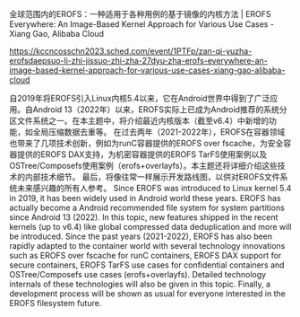 全球范围内的EROFS：一种适用于各种用例的基于镜像的内核方法 | EROFS Everywhere: An Image-Based Kernel Approach for Various Use Cases - Xiang Gao, Alibaba Cloud

https://kccncosschn2023.sched.com/event/1PTFp/zan-qi-yuzha-erofsdaepsuo-li-zhi-jissuo-zhi-zha-27dyu-zha-erofs-everywhere-an-image-based-kernel-approach-for-various-use-cases-xiang-gao-alibaba-cloud

自2019年将EROFS引入Linux内核5.4以来，它在Android世界中得到了广泛应用。自Android 13（2022年）以来，EROFS实际上已成为Android推荐的系统分区文件系统之一。在本主题中，将介绍最近内核版本（截至v6.4）中新增的功能，如全局压缩数据去重等。 在过去两年（2021-2022年），EROFS在容器领域也带来了几项技术创新，例如为runC容器提供的EROFS over fscache，为安全容器提供的EROFS DAX支持，为机密容器提供的EROFS TarFS使用案例以及OSTree/Composefs使用案例（erofs+overlayfs）。本主题还将详细介绍这些技术的内部技术细节。 最后，将像往常一样展示开发路线图，以供对EROFS文件系统未来感兴趣的所有人参考。 
Since EROFS was introduced to Linux kernel 5.4 in 2019, it has been widely used in Android world these years. EROFS has actually become a Android recommended file system for system partitions since Android 13 (2022). In this topic, new features shipped in the recent kernels (up to v6.4) like global compressed data deduplication and more will be introduced. Since the past years (2021-2022), EROFS has also been rapidly adapted to the container world with several technology innovations such as EROFS over fscache for runC containers, EROFS DAX support for secure containers, EROFS TarFS use cases for confidential containers and OSTree/Composefs use cases (erofs+overlayfs). Detailed technology internals of these technologies will also be given in this topic. Finally, a development process will be shown as usual for everyone interested in the EROFS filesystem future.
